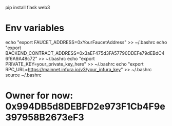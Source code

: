 pip install flask web3

# Env variables
echo "export FAUCET_ADDRESS=0xYourFaucetAddress" >> ~/.bashrc
echo "export BACKEND_CONTRACT_ADDRESS=0x3aEF475d3FA57790DDEFe79dEBdC46f6A9A48c72" >> ~/.bashrc
echo "export PRIVATE_KEY=your_private_key_here" >> ~/.bashrc
echo "export RPC_URL=https://mainnet.infura.io/v3/your_infura_key" >> ~/.bashrc
source ~/.bashrc

# Owner for now: 0x994DB5d8DEBFD2e973F1Cb4F9e397958B2673eF3
